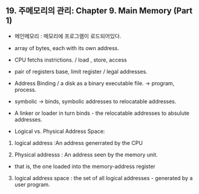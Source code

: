 
## 19. 주메모리의 관리: Chapter 9. Main Memory (Part 1)

- 메인메모리 : 메모리에 프로그램이 로드되어있다.

- array of bytes, each with its own address.

- CPU fetchs instrictions. / load , store, access

- pair of registers base, limit register / legal addresses.

- Address Binding / a disk as a binary executable file. -> program, process.

- symbolic -> binds, symbolic addresses to relocatable addresses.

- A linker or loader in turn binds - the relocatable addresses to absulute addresses.

- Logical vs. Physical Address Space:

1. logical address :An address generrated by the CPU

2. Physical addresss : An address seen by the memory unit.

- that is, the one loaded into the memory-address register

3. logical address space : the set of all logical addresses - generated by a user program.
